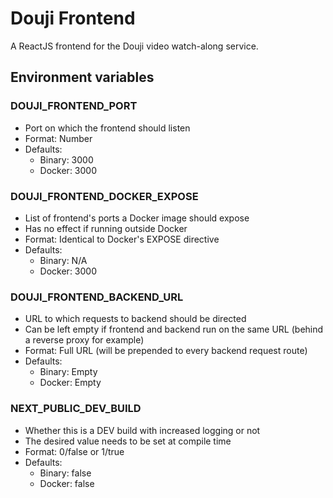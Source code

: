 # Douji Frontend

A ReactJS frontend for the Douji video watch-along service.

## Environment variables

### DOUJI_FRONTEND_PORT

- Port on which the frontend should listen
- Format: Number
- Defaults:
  - Binary: 3000
  - Docker: 3000

### DOUJI_FRONTEND_DOCKER_EXPOSE

- List of frontend's ports a Docker image should expose
- Has no effect if running outside Docker
- Format: Identical to Docker's EXPOSE directive
- Defaults:
  - Binary: N/A
  - Docker: 3000

### DOUJI_FRONTEND_BACKEND_URL

- URL to which requests to backend should be directed
- Can be left empty if frontend and backend run on the same URL (behind a reverse proxy for example)
- Format: Full URL (will be prepended to every backend request route)
- Defaults:
  - Binary: Empty
  - Docker: Empty

### NEXT_PUBLIC_DEV_BUILD

- Whether this is a DEV build with increased logging or not
- The desired value needs to be set at compile time
- Format: 0/false or 1/true
- Defaults:
  - Binary: false
  - Docker: false
